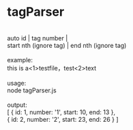 # tagParser<br>
<br>
auto id | tag number |<br>
start nth (ignore tag) | end nth (ignore tag)<br>
<br>
example:<br>
this is a<1>test</1>file，test<2>text</2><br>
<br>
usage:<br>
node tagParser.js<br>
<br>
output:<br>
[ { id: 1, number: '1', start: 10, end: 13 },<br>
  { id: 2, number: '2', start: 23, end: 26 } ]<br>
